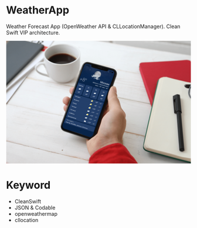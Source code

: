 # WeatherApp
Weather Forecast App (OpenWeather API &amp; CLLocationManager). Clean Swift VIP architecture.

<img src="https://raw.githubusercontent.com/NikitaLomovtsev/WeatherApp/main/weatherapppromo.png?raw=true" />

# Keyword

* CleanSwift
* JSON & Codable
* openweathermap
* cllocation
